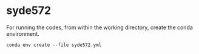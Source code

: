 # syde572

For running the codes, from within the working directory, create the conda environment.

    conda env create --file syde572.yml
    

    
